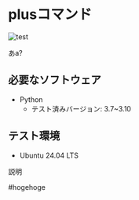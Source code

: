 # plusコマンド
![test](https://github.com/yuuya1086/robosys2024/actions/workflows/test.yml/badge.svg)

あa?

## 必要なソフトウェア
- Python
  - テスト済みバージョン: 3.7~3.10

## テスト環境
- Ubuntu 24.04 LTS

説明


#hogehoge
